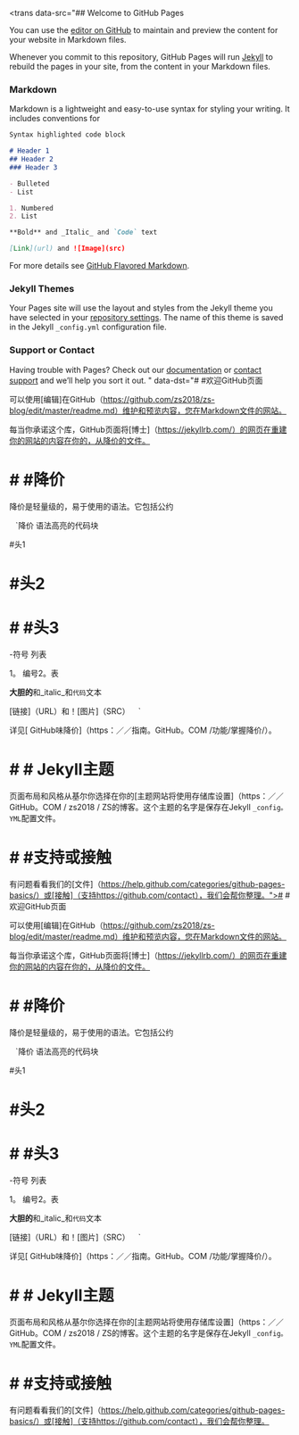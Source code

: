 <trans data-src="## Welcome to GitHub Pages

You can use the [editor on GitHub](https://github.com/zs2018/zs-blog/edit/master/README.md) to maintain and preview the content for your website in Markdown files.

Whenever you commit to this repository, GitHub Pages will run [Jekyll](https://jekyllrb.com/) to rebuild the pages in your site, from the content in your Markdown files.

### Markdown

Markdown is a lightweight and easy-to-use syntax for styling your writing. It includes conventions for

```markdown
Syntax highlighted code block

# Header 1
## Header 2
### Header 3

- Bulleted
- List

1. Numbered
2. List

**Bold** and _Italic_ and `Code` text

[Link](url) and ![Image](src)
```

For more details see [GitHub Flavored Markdown](https://guides.github.com/features/mastering-markdown/).

### Jekyll Themes

Your Pages site will use the layout and styles from the Jekyll theme you have selected in your [repository settings](https://github.com/zs2018/zs-blog/settings). The name of this theme is saved in the Jekyll `_config.yml` configuration file.

### Support or Contact

Having trouble with Pages? Check out our [documentation](https://help.github.com/categories/github-pages-basics/) or [contact support](https://github.com/contact) and we’ll help you sort it out.
" data-dst="# #欢迎GitHub页面
 
可以使用[编辑]在GitHub（https://github.com/zs2018/zs-blog/edit/master/readme.md）维护和预览内容，您在Markdown文件的网站。
 
每当你承诺这个库，GitHub页面将[博士]（https://jekyllrb.com/）的网页在重建你的网站的内容在你的，从降价的文件。
 
 # # #降价
 
降价是轻量级的，易于使用的语法。它包括公约
 
 ` ` `降价
语法高亮的代码块
 
 #头1 
 # #头2 
 # # #头3 
 
 -符号
列表
 
 1。
编号2。表
 
 **大胆的**和_italic_和`代码`文本
 
 [链接]（URL）和！[图片]（SRC）
 ` ` ` 
 
详见[ GitHub味降价]（https：／／指南。GitHub。COM /功能/掌握降价/）。
 
 # # # Jekyll主题
 
页面布局和风格从基尔你选择在你的[主题网站将使用存储库设置]（https：／／GitHub。COM / zs2018 / ZS的博客。这个主题的名字是保存在Jekyll ` _config。YML `配置文件。
 
 # # #支持或接触
 
有问题看看我们的[文件]（https://help.github.com/categories/github-pages-basics/）或[接触]（支持https://github.com/contact），我们会帮你整理。"># #欢迎GitHub页面
 
可以使用[编辑]在GitHub（https://github.com/zs2018/zs-blog/edit/master/readme.md）维护和预览内容，您在Markdown文件的网站。
 
每当你承诺这个库，GitHub页面将[博士]（https://jekyllrb.com/）的网页在重建你的网站的内容在你的，从降价的文件。
 
 # # #降价
 
降价是轻量级的，易于使用的语法。它包括公约
 
 ` ` `降价
语法高亮的代码块
 
 #头1 
 # #头2 
 # # #头3 
 
 -符号
列表
 
 1。
编号2。表
 
 **大胆的**和_italic_和`代码`文本
 
 [链接]（URL）和！[图片]（SRC）
 ` ` ` 
 
详见[ GitHub味降价]（https：／／指南。GitHub。COM /功能/掌握降价/）。
 
 # # # Jekyll主题
 
页面布局和风格从基尔你选择在你的[主题网站将使用存储库设置]（https：／／GitHub。COM / zs2018 / ZS的博客。这个主题的名字是保存在Jekyll ` _config。YML `配置文件。
 
 # # #支持或接触
 
有问题看看我们的[文件]（https://help.github.com/categories/github-pages-basics/）或[接触]（支持https://github.com/contact），我们会帮你整理。</trans>

